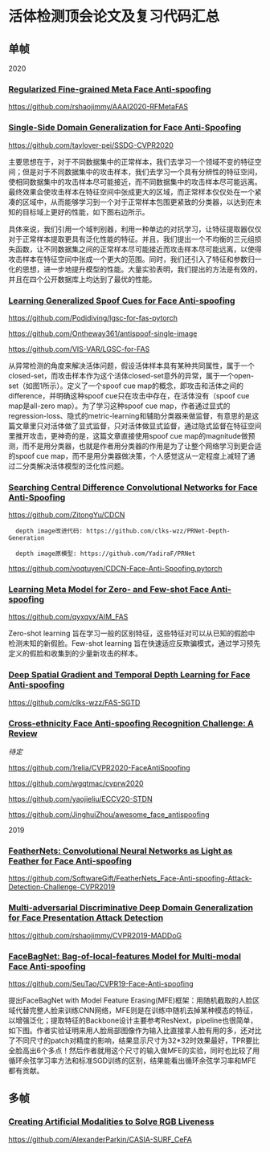 # 活体检测顶会论文及复习代码汇总

## 单帧

2020

### [Regularized Fine-grained Meta Face Anti-spoofing](https://arxiv.org/pdf/1911.10771.pdf)
https://github.com/rshaojimmy/AAAI2020-RFMetaFAS


### [Single-Side Domain Generalization for Face Anti-Spoofing](https://arxiv.org/abs/2004.14043)
https://github.com/taylover-pei/SSDG-CVPR2020

主要思想在于，对于不同数据集中的正常样本，我们去学习一个领域不变的特征空间；但是对于不同数据集中的攻击样本，我们去学习一个具有分辨性的特征空间，使相同数据集中的攻击样本尽可能接近，而不同数据集中的攻击样本尽可能远离。最终效果会使攻击样本在特征空间中张成更大的区域，而正常样本仅仅处在一个紧凑的区域中，从而能够学习到一个对于正常样本包围更紧致的分类器，以达到在未知的目标域上更好的性能，如下图右边所示。

具体来说，我们引用一个域判别器，利用一种单边的对抗学习，让特征提取器仅仅对于正常样本提取更具有泛化性能的特征。并且，我们提出一个不均衡的三元组损失函数，让不同数据集之间的正常样本尽可能接近而攻击样本尽可能远离，以使得攻击样本在特征空间中张成一个更大的范围。同时，我们还引入了特征和参数归一化的思想，进一步地提升模型的性能。大量实验表明，我们提出的方法是有效的，并且在四个公开数据库上均达到了最优的性能。

### [Learning Generalized Spoof Cues for Face Anti-spoofing](https://arxiv.org/abs/2005.03922)
https://github.com/Podidiving/lgsc-for-fas-pytorch

https://github.com/Ontheway361/antispoof-single-image

https://github.com/VIS-VAR/LGSC-for-FAS

从异常检测的角度来解决活体问题，假设活体样本具有某种共同属性，属于一个closed-set，而攻击样本作为这个活体closed-set意外的异常，属于一个open-set（如图1所示）。定义了一个spoof cue map的概念，即攻击和活体之间的difference，并明确这种spoof cue只在攻击中存在，在活体没有（spoof cue map是all-zero map）。为了学习这种spoof cue map，作者通过显式的regression-loss、隐式的metric-learning和辅助分类器来做监督，有意思的是这篇文章里只对活体做了显式监督，只对活体做显式监督，通过隐式监督在特征空间里推开攻击，更神奇的是，这篇文章直接使用spoof cue map的magnitude做预测，而不是用分类器，也就是作者用分类器的作用是为了让整个网络学习到更合适的spoof cue map，而不是用分类器做决策，个人感觉这从一定程度上减轻了通过二分类解决活体模型的泛化性问题。

### [Searching Central Difference Convolutional Networks for Face Anti-Spoofing](https://arxiv.org/pdf/2003.04092v1.pdf)
https://github.com/ZitongYu/CDCN

      depth image改进代码: https://github.com/clks-wzz/PRNet-Depth-Generation
      
      depth image原模型: https://github.com/YadiraF/PRNet

https://github.com/voqtuyen/CDCN-Face-Anti-Spoofing.pytorch

### [Learning Meta Model for Zero- and Few-shot Face Anti-spoofing](https://arxiv.org/abs/1904.12490)
https://github.com/qyxqyx/AIM_FAS

Zero-shot learning 旨在学习一般的区别特征，这些特征对可以从已知的假脸中检测未知的新假脸。Few-shot learning 旨在快速适应反欺骗模式，通过学习预先定义的假脸和收集到的少量新攻击的样本。

### [Deep Spatial Gradient and Temporal Depth Learning for Face Anti-spoofing](https://arxiv.org/abs/2003.08061)
https://github.com/clks-wzz/FAS-SGTD

### [Cross-ethnicity Face Anti-spoofing Recognition Challenge: A Review](https://arxiv.org/abs/2004.10998)

_待定_

https://github.com/1relia/CVPR2020-FaceAntiSpoofing

https://github.com/wgqtmac/cvprw2020

https://github.com/yaojieliu/ECCV20-STDN

https://github.com/JinghuiZhou/awesome_face_antispoofing



2019

### [FeatherNets: Convolutional Neural Networks as Light as Feather for Face Anti-spoofing](https://arxiv.org/pdf/1904.09290.pdf)
https://github.com/SoftwareGift/FeatherNets_Face-Anti-spoofing-Attack-Detection-Challenge-CVPR2019

### [Multi-adversarial Discriminative Deep Domain Generalization for Face Presentation Attack Detection](https://openaccess.thecvf.com/content_CVPR_2019/papers/Shao_Multi-Adversarial_Discriminative_Deep_Domain_Generalization_for_Face_Presentation_Attack_Detection_CVPR_2019_paper.pdf)
https://github.com/rshaojimmy/CVPR2019-MADDoG

### [FaceBagNet: Bag-of-local-features Model for Multi-modal Face Anti-spoofing](https://openaccess.thecvf.com/content_CVPRW_2019/papers/CFS/Shen_FaceBagNet_Bag-Of-Local-Features_Model_for_Multi-Modal_Face_Anti-Spoofing_CVPRW_2019_paper.pdf)
https://github.com/SeuTao/CVPR19-Face-Anti-spoofing

提出FaceBagNet with Model Feature Erasing(MFE)框架：用随机截取的人脸区域代替完整人脸来训练CNN网络，MFE则是在训练中随机去掉某种模态的特征，以增强泛化；提取特征的Backbone设计主要参考ResNext，pipeline也很简单，如下图。作者实验证明来用人脸局部图像作为输入比直接拿人脸有用的多，还对比了不同尺寸的patch对精度的影响，结果显示尺寸为32*32时效果最好，TPR要比全脸高出6个多点！然后作者就用这个尺寸的输入做MFE的实验，同时也比较了用循环余弦学习率方法和标准SGD训练的区别，结果能看出循环余弦学习率和MFE都有贡献。

## 多帧

### [Creating Artificial Modalities to Solve RGB Liveness](https://arxiv.org/abs/2006.16028)
https://github.com/AlexanderParkin/CASIA-SURF_CeFA
